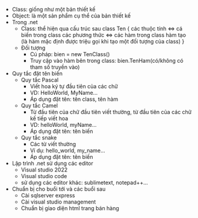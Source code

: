 - Class: giống như một bản thiết kế
- Object: là một sản phẩm cụ thể của bản thiết kế
- Trong .net
    - Class: thể hiện qua cấu trúc sau
        class Ten
        {
            các thuộc tính <=> cá biến trong class
            các phương thức <=> các hàm trong class
            hàm tạo (là hàm mặc định được triệu gọi khi tạo một đối tượng của class)
        }
    - Đối tượng
        - Cú pháp: bien = new TenClass()
        - Truy cập vào hàm bên trong class: bien.TenHam(có/không có tham số truyền vào)
- Quy tắc đặt tên biến
    - Quy tắc Pascal
        - Viết hoa ký tự đầu tiên của các chữ
        - VD: HelloWorld, MyName...
        - Áp dụng đặt tên: tên class, tên hàm
    - Quy tắc Camel
        - Từ đầu tiên của chữ đầu tiên viết thường, từ đầu tiên của các chữ kế tiếp viết hoa
        - VD: helloWorld, myName...
        - Áp dụng đặt tên: tên biến
    - Quy tắc snake
        - Các từ viết thường
        - Ví dụ: hello_world, my_name...
        - Áp dụng đặt tên: tên biến
- Lập trình .net sử dụng các editor
    - Visual studio 2022
    - Visual studio code
    - sử dụng các editor khác: sublimetext, notepad++...
- Chuẩn bị cho buổi tới và các buổi sau
    - Cài sqlserver express
    - Cài visual studio management
    - Chuẩn bị giao diện html trang bán hàng